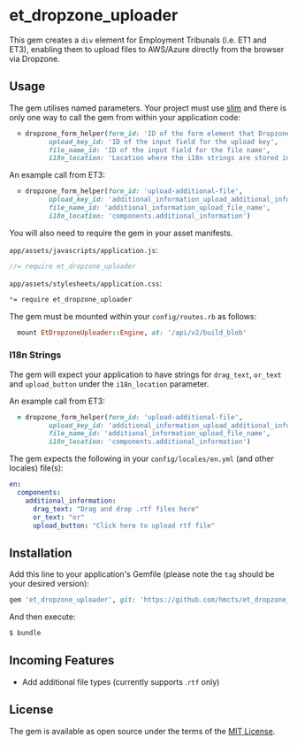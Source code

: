 # et_dropzone_uploader
This gem creates a `div` element for Employment Tribunals (i.e. ET1 and ET3), enabling them to upload files to AWS/Azure directly from the browser via Dropzone.

## Usage
The gem utilises named parameters. Your project must use [slim](https://github.com/slim-template/slim) and
there is only one way to call the gem from within your application code:

```ruby
  = dropzone_form_helper(form_id: 'ID of the form element that Dropzone is acting on',
          upload_key_id: 'ID of the input field for the upload key',
          file_name_id: 'ID of the input field for the file name',
          i18n_location: 'Location where the i18n strings are stored in your locales file')
```

An example call from ET3:

```ruby
  = dropzone_form_helper(form_id: 'upload-additional-file',
          upload_key_id: 'additional_information_upload_additional_information',
          file_name_id: 'additional_information_upload_file_name',
          i18n_location: 'components.additional_information')
```

You will also need to require the gem in your asset manifests.

`app/assets/javascripts/application.js`:

```javascript
//= require et_dropzone_uploader

```

`app/assets/stylesheets/application.css`:

```css
*= require et_dropzone_uploader 
```

The gem must be mounted within your `config/routes.rb` as follows:

```ruby
  mount EtDropzoneUploader::Engine, at: '/api/v2/build_blob'
```

### I18n Strings

The gem will expect your application to have strings for `drag_text`, `or_text` and `upload_button` under the `i18n_location` parameter.

An example call from ET3:

```ruby
  = dropzone_form_helper(form_id: 'upload-additional-file',
          upload_key_id: 'additional_information_upload_additional_information',
          file_name_id: 'additional_information_upload_file_name',
          i18n_location: 'components.additional_information')
```

The gem expects the following in your `config/locales/en.yml` (and other locales) file(s):

```yml
en:
  components:
    additional_information:
      drag_text: "Drag and drop .rtf files here"
      or_text: "or"
      upload_button: "Click here to upload rtf file"
```

## Installation
Add this line to your application's Gemfile (please note the `tag` should be your desired version):

```ruby
gem 'et_dropzone_uploader', git: 'https://github.com/hmcts/et_dropzone_uploader.git', tag: 'v2.1.0'
```

And then execute:
```bash
$ bundle
```

## Incoming Features

* Add additional file types (currently supports .`rtf` only)

## License
The gem is available as open source under the terms of the [MIT License](https://opensource.org/licenses/MIT).
